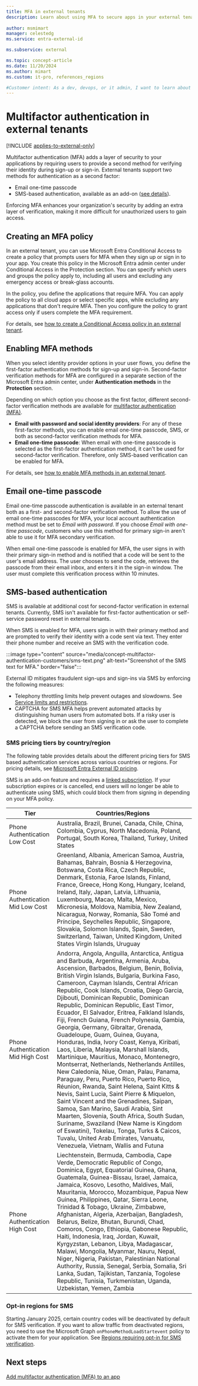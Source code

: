```yaml
---
title: MFA in external tenants
description: Learn about using MFA to secure apps in your external tenant and enabling email one-time passcodes (EOTP) or SMS as a second verification method for sign-up and sign-in.
 
author: msmimart
manager: celestedg
ms.service: entra-external-id

ms.subservice: external

ms.topic: concept-article
ms.date: 11/20/2024
ms.author: mimart
ms.custom: it-pro, references_regions

#Customer intent: As a dev, devops, or it admin, I want to learn about ways to secure apps in my external tenant by adding multifactor authentication and enabling SMS and email one-time passcodes.
---
```


# Multifactor authentication in external tenants

[!INCLUDE [applies-to-external-only](../includes/applies-to-external-only.md)]

Multifactor authentication (MFA) adds a layer of security to your applications by requiring users to provide a second method for verifying their identity during sign-up or sign-in. External tenants support two methods for authentication as a second factor:

- Email one-time passcode
- SMS-based authentication, available as an add-on ([see details](#sms-based-authentication)).

Enforcing MFA enhances your organization's security by adding an extra layer of verification, making it more difficult for unauthorized users to gain access.

## Creating an MFA policy

In an external tenant, you can use Microsoft Entra Conditional Access to create a policy that prompts users for MFA when they sign up or sign in to your app. You create this policy in the Microsoft Entra admin center under Conditional Access in the Protection section. You can specify which users and groups the policy apply to, including all users and excluding any emergency access or break-glass accounts.

In the policy, you define the applications that require MFA. You can apply the policy to all cloud apps or select specific apps, while excluding any applications that don't require MFA. Then you configure the policy to grant access only if users complete the MFA requirement.

For details, see [how to create a Conditional Access policy in an external tenant](how-to-multifactor-authentication-customers.md#create-a-conditional-access-policy).

## Enabling MFA methods

When you select identity provider options in your user flows, you define the first-factor authentication methods for sign-up and sign-in. Second-factor verification methods for MFA are configured in a separate section of the Microsoft Entra admin center, under **Authentication methods** in the **Protection** section.

Depending on which option you choose as the first factor, different second-factor verification methods are available for [multifactor authentication (MFA)](how-to-multifactor-authentication-customers.md).

- **Email with password and social identity providers**: For any of these first-factor methods, you can enable email one-time passcode, SMS, or both as second-factor verification methods for MFA.
- **Email one-time passcode**: When email with one-time passcode is selected as the first-factor authentication method, it can't be used for second-factor verification. Therefore, only SMS-based verification can be enabled for MFA.

For details, see [how to enable MFA methods in an external tenant](how-to-multifactor-authentication-customers.md#enable-email-one-time-passcode-as-an-mfa-method).

## Email one-time passcode

Email one-time passcode authentication is available in an external tenant both as a first- and second-factor verification method. To allow the use of email one-time passcodes for MFA, your local account authentication method must be set to *Email with password*. If you choose *Email with one-time passcode*, customers who use this method for primary sign-in aren't able to use it for MFA secondary verification.

When email one-time passcode is enabled for MFA, the user signs in with their primary sign-in method and is notified that a code will be sent to the user's email address. The user chooses to send the code, retrieves the passcode from their email inbox, and enters it in the sign-in window. The user must complete this verification process within 10 minutes.

## SMS-based authentication

SMS is available at additional cost for second-factor verification in external tenants. Currently, SMS isn't available for first-factor authentication or self-service password reset in external tenants.

When SMS is enabled for MFA, users sign in with their primary method and are prompted to verify their identity with a code sent via text. They enter their phone number and receive an SMS with the verification code.

   :::image type="content" source="media/concept-multifactor-authentication-customers/sms-text.png" alt-text="Screenshot of the SMS text for MFA." border="false":::

External ID mitigates fraudulent sign-ups and sign-ins via SMS by enforcing the following measures:

- Telephony throttling limits help prevent outages and slowdowns. See [Service limits and restrictions](reference-service-limits.md).
- CAPTCHA for SMS MFA helps prevent automated attacks by distinguishing human users from automated bots. If a risky user is detected, we block the user from signing in or ask the user to complete a CAPTCHA before sending an SMS verification code.

### SMS pricing tiers by country/region

The following table provides details about the different pricing tiers for SMS based authentication services across various countries or regions. For pricing details, see [Microsoft Entra External ID pricing](https://aka.ms/ExternalIDPricing).

SMS is an add-on feature and requires a [linked subscription](../external-identities-pricing.md#link-an-external-tenant-to-a-subscription). If your subscription expires or is cancelled, end users will no longer be able to authenticate using SMS, which could block them from signing in depending on your MFA policy.

|Tier                               |Countries/Regions  |
|-----------------------------------|-------------------|
|Phone Authentication Low Cost      |Australia, Brazil, Brunei, Canada, Chile, China, Colombia, Cyprus, North Macedonia, Poland, Portugal, South Korea, Thailand, Turkey, United States         |
|Phone Authentication Mid Low Cost  |Greenland, Albania, American Samoa, Austria, Bahamas, Bahrain, Bosnia & Herzegovina, Botswana, Costa Rica, Czech Republic, Denmark, Estonia, Faroe Islands, Finland, France, Greece, Hong Kong, Hungary, Iceland, Ireland, Italy, Japan, Latvia, Lithuania, Luxembourg, Macao, Malta, Mexico, Micronesia, Moldova, Namibia, New Zealand, Nicaragua, Norway, Romania, São Tomé and Príncipe, Seychelles Republic, Singapore, Slovakia, Solomon Islands, Spain, Sweden, Switzerland, Taiwan, United Kingdom, United States Virgin Islands, Uruguay         |
|Phone Authentication Mid High Cost |Andorra, Angola, Anguilla, Antarctica, Antigua and Barbuda, Argentina, Armenia, Aruba, Ascension, Barbados, Belgium, Benin, Bolivia, British Virgin Islands, Bulgaria, Burkina Faso, Cameroon, Cayman Islands, Central African Republic, Cook Islands, Croatia, Diego Garcia, Djibouti, Dominican Republic, Dominican Republic, Dominican Republic, East Timor, Ecuador, El Salvador, Eritrea, Falkland Islands, Fiji, French Guiana, French Polynesia, Gambia, Georgia, Germany, Gibraltar, Grenada, Guadeloupe, Guam, Guinea, Guyana, Honduras, India, Ivory Coast, Kenya, Kiribati, Laos, Liberia, Malaysia, Marshall Islands, Martinique, Mauritius, Monaco, Montenegro, Montserrat, Netherlands, Netherlands Antilles, New Caledonia, Niue, Oman, Palau, Panama, Paraguay, Peru, Puerto Rico, Puerto Rico, Réunion, Rwanda, Saint Helena, Saint Kitts & Nevis, Saint Lucia, Saint Pierre & Miquelon, Saint Vincent and the Grenadines, Saipan, Samoa, San Marino, Saudi Arabia, Sint Maarten, Slovenia, South Africa, South Sudan, Suriname, Swaziland (New Name is Kingdom of Eswatini), Tokelau, Tonga, Turks & Caicos, Tuvalu, United Arab Emirates, Vanuatu, Venezuela, Vietnam, Wallis and Futuna         |
|Phone Authentication High Cost     |Liechtenstein, Bermuda, Cambodia, Cape Verde, Democratic Republic of Congo, Dominica, Egypt, Equatorial Guinea, Ghana, Guatemala, Guinea-Bissau, Israel, Jamaica, Jamaica, Kosovo, Lesotho, Maldives, Mali, Mauritania, Morocco, Mozambique, Papua New Guinea, Philippines, Qatar, Sierra Leone, Trinidad & Tobago, Ukraine, Zimbabwe, Afghanistan, Algeria, Azerbaijan, Bangladesh, Belarus, Belize, Bhutan, Burundi, Chad, Comoros, Congo, Ethiopia, Gabonese Republic, Haiti, Indonesia, Iraq, Jordan, Kuwait, Kyrgyzstan, Lebanon, Libya, Madagascar, Malawi, Mongolia, Myanmar, Nauru, Nepal, Niger, Nigeria, Pakistan, Palestinian National Authority, Russia, Senegal, Serbia, Somalia, Sri Lanka, Sudan, Tajikistan, Tanzania, Togolese Republic, Tunisia, Turkmenistan, Uganda, Uzbekistan, Yemen, Zambia         |

### Opt-in regions for SMS

Starting January 2025, certain country codes will be deactivated by default for SMS verification. If you want to allow traffic from deactivated regions, you need to use the Microsoft Graph `onPhoneMethodLoadStartevent` policy to activate them for your application. See [Regions requiring opt-in for SMS verification](how-to-region-code-opt-in.md).

## Next steps

[Add multifactor authentication (MFA) to an app](how-to-multifactor-authentication-customers.md)

